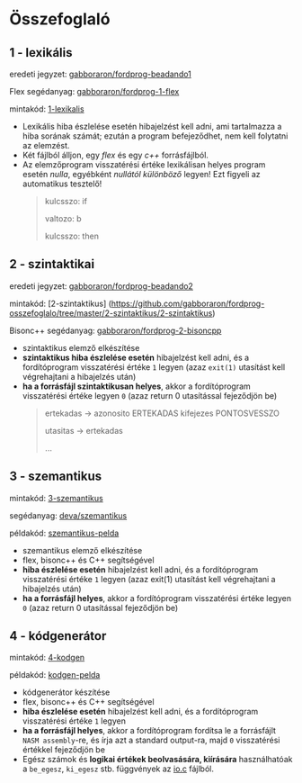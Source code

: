 # Összefoglaló
## 1 - lexikális
eredeti jegyzet: [gabboraron/fordprog-beadando1](https://github.com/gabboraron/fordprog-beadando1)

Flex segédanyag: [gabboraron/fordprog-1-flex](https://github.com/gabboraron/fordprog-1-flex)

mintakód: [1-lexikalis](https://github.com/gabboraron/fordprog-osszefoglalo/tree/master/1-lexikalis/1-lexikalis)

- Lexikális hiba észlelése esetén hibajelzést kell adni, ami tartalmazza a hiba sorának számát; ezután a program befejeződhet, nem kell folytatni az elemzést.
- Két fájlból álljon, egy *flex* és egy *c++* forrásfájlból. 
- Az elemzőprogram visszatérési értéke lexikálisan helyes program esetén *nulla*, egyébként *nullától különböző* legyen! Ezt figyeli az automatikus tesztelő!
  >  kulcsszo: if
  >
  >  valtozo: b
  >
  >  kulcsszo: then

## 2 - szintaktikai
eredeti jegyzet: [gabboraron/fordprog-beadando2](https://github.com/gabboraron/fordprog-beadando2)

mintakód: [2-szintaktikus] (https://github.com/gabboraron/fordprog-osszefoglalo/tree/master/2-szintaktikus/2-szintaktikus)

Bisonc++ segédanyag: [gabboraron/fordprog-2-bisoncpp](https://github.com/gabboraron/fordprog-2-bisoncpp)

- szintaktikus elemző elkészítése
- **szintaktikus hiba észlelése esetén** hibajelzést kell adni, és a fordítóprogram visszatérési értéke `1` legyen (azaz `exit(1)` utasítást kell végrehajtani a hibajelzés után)
- **ha a forrásfájl szintaktikusan helyes**, akkor a fordítóprogram visszatérési értéke legyen `0` (azaz return 0 utasítással fejeződjön be)
  >  ertekadas -> azonosito ERTEKADAS kifejezes PONTOSVESSZO
  >
  >  utasitas -> ertekadas
  >
  >  ...
  
## 3 - szemantikus
mintakód: [3-szemantikus](https://github.com/gabboraron/fordprog-osszefoglalo/tree/master/3-szemantikus/3-szemantikus)

segédanyag: [deva/szemantikus](http://deva.web.elte.hu/szemantikus.hu.html)

példakód: [szemantikus-pelda](https://github.com/gabboraron/fordprog-osszefoglalo/tree/master/szemantikus-pelda)

- szemantikus elemző elkészítése
- flex, bisonc++ és C++ segítségével
- **hiba észlelése esetén** hibajelzést kell adni, és a fordítóprogram visszatérési értéke `1` legyen (azaz exit(1) utasítást kell végrehajtani a hibajelzés után)
- **ha a forrásfájl helyes**, akkor a fordítóprogram visszatérési értéke legyen `0` (azaz return 0 utasítással fejeződjön be)

## 4 - kódgenerátor
mintakód: [4-kodgen](https://github.com/gabboraron/fordprog-osszefoglalo/tree/master/4-kodgen/4-kodgen)

példakód: [kodgen-pelda](https://github.com/gabboraron/fordprog-osszefoglalo/tree/master/kodgen-pelda)

- kódgenerátor készítése
- flex, bisonc++ és C++ segítségével
- **hiba észlelése esetén** hibajelzést kell adni, és a fordítóprogram visszatérési értéke `1` legyen
- **ha a forrásfájl helyes**, akkor a fordítóprogram fordítsa le a forrásfájlt `NASM assembly`-re, és írja azt a standard output-ra, majd `0` visszatérési értékkel fejeződjön be
- Egész számok és **logikai értékek beolvasására, kiírására** használhatóak a `be_egesz`, `ki_egesz` stb. függvények az [io.c](https://github.com/gabboraron/fordprog-osszefoglalo/blob/master/kodgen-pelda/io.c) fájlból. 
